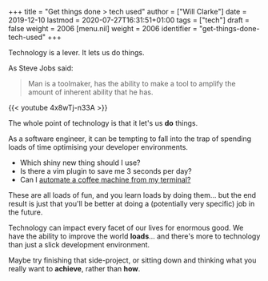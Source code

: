 +++
title = "Get things done > tech used"
author = ["Will Clarke"]
date = 2019-12-10
lastmod = 2020-07-27T16:31:51+01:00
tags = ["tech"]
draft = false
weight = 2006
[menu.nil]
  weight = 2006
  identifier = "get-things-done-tech-used"
+++

Technology is a lever. It lets us do things.

As Steve Jobs said:

> Man is a toolmaker, has the ability to make a tool to amplify the amount of inherent ability that he has.

{{< youtube 4x8wTj-n33A >}}

The whole point of technology is that it let's us **do** things.

As a software engineer, it can be tempting to fall into the trap of spending loads of time optimising your developer environments.

- Which shiny new thing should I use?
- Is there a vim plugin to save me 3 seconds per day?
- Can I [automate a coffee machine from my terminal?](https://github.com/NARKOZ/hacker-scripts)

These are all loads of fun, and you learn loads by doing them... but the end result is just that you'll be better at doing a (potentially very specific) job in the future.

Technology can impact every facet of our lives for enormous good. We have the ability to improve the world **loads**... and there's more to technology than just a slick development environment.

Maybe try finishing that side-project, or sitting down and thinking what you really want to **achieve**, rather than **how**.
